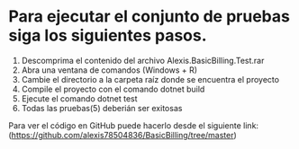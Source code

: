 # Para ejecutar el conjunto de pruebas siga los siguientes pasos.

1. Descomprima el contenido del archivo Alexis.BasicBilling.Test.rar
2. Abra una ventana de comandos (Windows + R)
3. Cambie el directorio a la carpeta raíz donde se encuentra el proyecto
4. Compile el proyecto con el comando dotnet build
5. Ejecute el comando dotnet test
6. Todas las pruebas(5) deberián ser exitosas

Para ver el código en GitHub puede hacerlo desde el siguiente link:
(https://github.com/alexis78504836/BasicBilling/tree/master)


